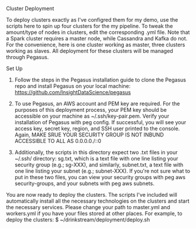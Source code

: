 Cluster Deployment

To deploy clusters exactly as I've configred them for my demo, use the scripts here to spin up four clusters for the my pipeline. To tweak the amount/type of nodes in clusters, edit the corresponding .yml file. Note that a Spark cluster requires a master node, while Cassandra and Kafka do not. For the convenience, here is one cluster working as master, three clusters working as slaves. All deployment for these clusters will be managed through Pegasus.


Set Up

1. Follow the steps in the Pegasus installation guide to clone the Pegasus repo and install Pegasus on your local machine: https://github.com/InsightDataScience/pegasus

2. To use Pegasus, an AWS account and PEM key are required. For the purposes of this deployment process, your PEM key should be accessible on your machine as ~/.ssh/key-pair.pem. Verify your installation of Pegasus with peg config. If successful, you will see your access key, secret key, region, and SSH user printed to the console. Again, MAKE SRUE YOUR SECURITY GROUP IS NOT INBUND ACCESSIBLE TO ALL AS 0.0.0.0./::0

3. Additionally, the scripts in this directory expect two .txt files in your ~/.ssh/ directory: sg.txt, which is a text file with one line listing your security group (e.g.; sg-XXX), and similarly, subnet.txt, a text file with one line listing your subnet (e.g.; subnet-XXX). If you're not sure what to put in these two files, you can view your security groups with peg aws security-groups, and your subnets with peg aws subnets.

You are now ready to deploy the clusters. The scripts I've included will automatically install all the necessary technologies on the clusters and start the necessary services. Please change your path to master.yml and workers.yml if you have your files stored at other places.
For example, to deploy the clusters: $ ~/drinkstream/deployment/deploy.sh
